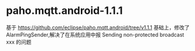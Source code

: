 # paho.mqtt.android-1.1.1
基于 https://github.com/eclipse/paho.mqtt.android/tree/v1.1.1 基础上，修改了AlarmPingSender,解决了在系统应用中报  Sending non-protected broadcast xxx 的问题
